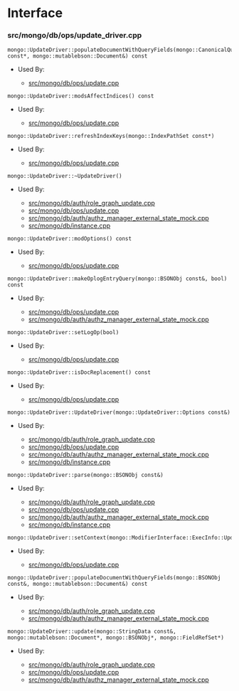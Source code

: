 
# Interface

### src/mongo/db/ops/update\_driver.cpp

<div></div>

    mongo::UpdateDriver::populateDocumentWithQueryFields(mongo::CanonicalQuery const*, mongo::mutablebson::Document&) const

- Used By:

    - [src/mongo/db/ops/update.cpp](../core\_query\_system)

<div></div>

    mongo::UpdateDriver::modsAffectIndices() const

- Used By:

    - [src/mongo/db/ops/update.cpp](../core\_query\_system)

<div></div>

    mongo::UpdateDriver::refreshIndexKeys(mongo::IndexPathSet const*)

- Used By:

    - [src/mongo/db/ops/update.cpp](../core\_query\_system)

<div></div>

    mongo::UpdateDriver::~UpdateDriver()

- Used By:

    - [src/mongo/db/auth/role\_graph\_update.cpp](../authentication)
    - [src/mongo/db/ops/update.cpp](../core\_query\_system)
    - [src/mongo/db/auth/authz\_manager\_external\_state\_mock.cpp](../authentication)
    - [src/mongo/db/instance.cpp](../storage\_layer\_structure)

<div></div>

    mongo::UpdateDriver::modOptions() const

- Used By:

    - [src/mongo/db/ops/update.cpp](../core\_query\_system)

<div></div>

    mongo::UpdateDriver::makeOplogEntryQuery(mongo::BSONObj const&, bool) const

- Used By:

    - [src/mongo/db/ops/update.cpp](../core\_query\_system)
    - [src/mongo/db/auth/authz\_manager\_external\_state\_mock.cpp](../authentication)

<div></div>

    mongo::UpdateDriver::setLogOp(bool)

- Used By:

    - [src/mongo/db/ops/update.cpp](../core\_query\_system)

<div></div>

    mongo::UpdateDriver::isDocReplacement() const

- Used By:

    - [src/mongo/db/ops/update.cpp](../core\_query\_system)

<div></div>

    mongo::UpdateDriver::UpdateDriver(mongo::UpdateDriver::Options const&)

- Used By:

    - [src/mongo/db/auth/role\_graph\_update.cpp](../authentication)
    - [src/mongo/db/ops/update.cpp](../core\_query\_system)
    - [src/mongo/db/auth/authz\_manager\_external\_state\_mock.cpp](../authentication)
    - [src/mongo/db/instance.cpp](../storage\_layer\_structure)

<div></div>

    mongo::UpdateDriver::parse(mongo::BSONObj const&)

- Used By:

    - [src/mongo/db/auth/role\_graph\_update.cpp](../authentication)
    - [src/mongo/db/ops/update.cpp](../core\_query\_system)
    - [src/mongo/db/auth/authz\_manager\_external\_state\_mock.cpp](../authentication)
    - [src/mongo/db/instance.cpp](../storage\_layer\_structure)

<div></div>

    mongo::UpdateDriver::setContext(mongo::ModifierInterface::ExecInfo::UpdateContext)

- Used By:

    - [src/mongo/db/ops/update.cpp](../core\_query\_system)

<div></div>

    mongo::UpdateDriver::populateDocumentWithQueryFields(mongo::BSONObj const&, mongo::mutablebson::Document&) const

- Used By:

    - [src/mongo/db/auth/role\_graph\_update.cpp](../authentication)
    - [src/mongo/db/auth/authz\_manager\_external\_state\_mock.cpp](../authentication)

<div></div>

    mongo::UpdateDriver::update(mongo::StringData const&, mongo::mutablebson::Document*, mongo::BSONObj*, mongo::FieldRefSet*)

- Used By:

    - [src/mongo/db/auth/role\_graph\_update.cpp](../authentication)
    - [src/mongo/db/ops/update.cpp](../core\_query\_system)
    - [src/mongo/db/auth/authz\_manager\_external\_state\_mock.cpp](../authentication)
